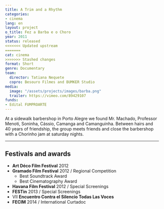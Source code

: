 ```yaml
---
title: A Trim and a Rhythm
categories:
- cinema
lang: en
layout: project
o_title: Fez a Barba e o Choro
year: 2011
status: released
<<<<<<< Updated upstream
=======
cat: cinema
>>>>>>> Stashed changes
format: Short
genre: Documentary
team:
  director: Tatiana Nequete
  copro: Besouro Filmes and BUMKER Studio
media:
  image: "/assets/projects/images/barba.png"
  trailer: https://vimeo.com/89429107
funds:
- Edital FUMPROARTE
---
```


At a sidewalk barbershop in Porto Alegre we found Mr. Machado, Professor Menoti, Soninha, Cássio, Camanga and Camanguinha. Between hairs and 40 years of friendship, the group meets friends and close the barbershop with a Chorinho jam at saturday nights.

---

## Festivals and awards

* **Art Déco Film Festival** 2012
* **Gramado Film Festival** 2012 / Regional Competition
  * Best Soundtrack Award
  * Best Cinematography Award
* **Havana Film Festival** 2012 / Special Screenings
* **FESTin** 2013 / Special Screenings
* VII **Encuentro Contra el Silencio Todas Las Voces**
* **FECIM** 2014 / International Curtadoc
